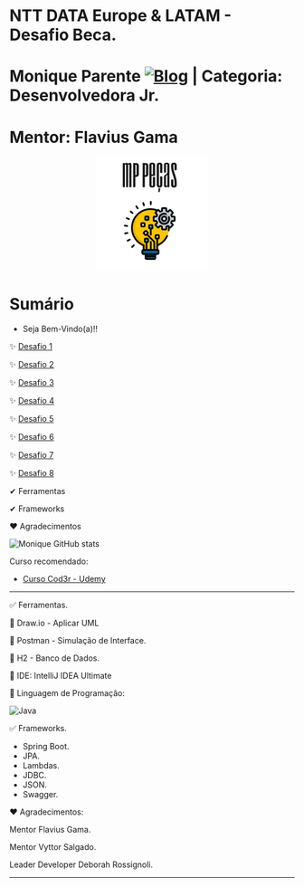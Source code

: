 
# NTT DATA Europe & LATAM - Desafio Beca.
# Monique Parente [![Blog](https://img.shields.io/badge/LinkedIn-0077B5?style=for-the-badge&logo=linkedin&logoColor=white)](https://www.linkedin.com/in/monique13/) | Categoria: Desenvolvedora Jr. 
# Mentor: Flavius Gama


<p align="center">
  <img src="MPPECASLOGO.png" />
</p>

# Sumário

* Seja Bem-Vindo(a)!!

✨ [Desafio 1](https://github.com/MoniqueParente/DesafiosBecaMoniqueParente/blob/Desafio1/README.md)<br/>

✨ [Desafio 2](https://github.com/MoniqueParente/DesafiosBecaMoniqueParente/blob/Desafio2/README.md)<br/>

✨ [Desafio 3](https://github.com/MoniqueParente/DesafiosBecaMoniqueParente/blob/Desafio3/README.md)<br/>

✨ [Desafio 4](https://github.com/MoniqueParente/DesafiosBecaMoniqueParente/blob/Desafio4/README.md)<br/>

✨ [Desafio 5](https://github.com/MoniqueParente/DesafiosBecaMoniqueParente/blob/Desafio5/README.md)<br/>

✨ [Desafio 6](https://github.com/MoniqueParente/DesafiosBecaMoniqueParente/blob/Desafio6/README.md)<br/>

✨ [Desafio 7](https://github.com/MoniqueParente/DesafiosBecaMoniqueParente/blob/Desafio7/README.md)<br/>

✨ [Desafio 8](https://github.com/MoniqueParente/DesafiosBecaMoniqueParente/blob/Desafio8/README.md)<br/>

✔ Ferramentas

✔ Frameworks

❤ Agradecimentos

![Monique GitHub stats](https://github-readme-stats.vercel.app/api?username=MoniqueParente&show_icons=true&theme=radical)

Curso recomendado: 

- [Curso Cod3r - Udemy](https://nttdatalearn.udemy.com/course/fundamentos-de-programacao-com-java/learn/lecture/5740792#announcements)<br/>

______________________________________________________________________________________________________________________________________________________________________________

✅ Ferramentas.

📌 Draw.io - Aplicar UML

📌 Postman - Simulação de Interface.

📌 H2 - Banco de Dados.

📌 IDE: IntelliJ IDEA Ultimate

📌 Linguagem de Programação: 
<div style="display: inline_block">
<img alt="Java" src="https://img.shields.io/badge/Java-ED8B00?style=for-the-badge&logo=java&logoColor=white" />
  
✅ Frameworks.

* Spring Boot. 
* JPA.
* Lambdas.
* JDBC.
* JSON.
* Swagger.
  
❤ Agradecimentos:
  
Mentor Flavius Gama.
  
Mentor Vyttor Salgado.
  
Leader Developer Deborah Rossignoli.
______________________________________________________________________________________________________________________________________________________________________________

